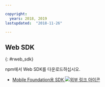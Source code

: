 ```yaml
---

copyright:
  years: 2018, 2019
lastupdated:  "2018-11-26"

---
```


##	Web SDK
{: #rweb_sdk}

npm에서 Web SDK를 다운로드하십시오.

* [Mobile Foundation용 SDK ![외부 링크 아이콘](../../icons/launch-glyph.svg "외부 링크 아이콘")](https://www.npmjs.com/package/ibm-mfp-web-sdk)

